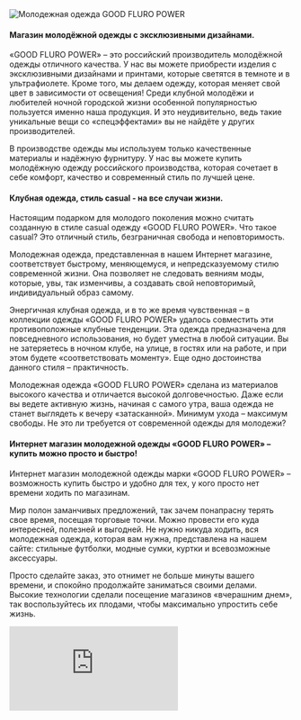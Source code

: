 <div class="container">
<div class="row">
  <div class="about__col col-12 col-sm-6 col-lg-3">
    <div class="about__figure about__figure--padding-bottom">
      <img src="static/img/banner/index/about__pic1.jpg" alt="Молодежная одежда GOOD FLURO POWER" class="about__img">
    </div>
    <div class="heading heading--h4">
      <h4>Магазин молодёжной одежды с эксклюзивными дизайнами.</h4>
    </div>
    <p>«GOOD FLURO POWER» – это российский производитель молодёжной одежды отличного качества.
      У нас вы можете приобрести изделия с эксклюзивными дизайнами и принтами, которые светятся в темноте и в
      ультрафиолете. Кроме того, мы делаем одежду, которая меняет свой цвет в зависимости от освещения! Среди клубной
      молодёжи и любителей ночной городской жизни особенной популярностью пользуется именно наша продукция. И это
      неудивительно, ведь такие уникальные вещи со «спецэффектами» вы не найдёте у других производителей.</p>
  </div>
  <div class="about__col col-12 col-sm-6 col-lg-3">
    <p>В производстве одежды мы используем только качественные материалы и надёжную фурнитуру. У нас вы можете купить
      молодёжную одежду российского производства, которая сочетает в себе комфорт, качество и современный стиль по
      лучшей цене.</p>
    <div class="heading heading--h4">
      <h4>Клубная одежда, стиль casual - на все случаи жизни.</h4>
    </div>
    <p>Настоящим подарком для молодого поколения можно считать созданную в стиле casual одежду «GOOD FLURO POWER». Что
      такое casual? Это отличный стиль, безграничная свобода и неповторимость.</p>
    <p>Молодежная одежда, представленная в нашем Интернет магазине, соответствует быстрому, меняющемуся, и
      непредсказуемому стилю современной жизни. Она позволяет не следовать веяниям моды, которые, увы, так изменчивы, а
      создавать свой неповторимый, индивидуальный образ самому.</p>
    <p>Энергичная клубная одежда, и в то же время чувственная – в коллекции одежды «GOOD FLURO POWER» удалось совместить
      эти противоположные клубные тенденции. Эта одежда предназначена для повседневного использования, но будет уместна
      в любой ситуации. Вы не затеряетесь в ночном клубе, на улице, в гостях или на работе, и при этом будете
      «соответствовать моменту». Еще одно достоинства данного стиля – практичность.</p>
  </div>
  <div class="about__col col-12 col-sm-12 col-lg-6">
    <div class="row">
      <div class="col-12 col-sm-6">
        <p>Молодежная одежда «GOOD FLURO POWER» сделана из материалов высокого качества и отличается высокой
          долговечностью. Даже если вы ведете активную жизнь, начиная с самого утра, ваша одежда не станет выглядеть к
          вечеру «затасканной». Минимум ухода – максимум свободы. Не это ли требуется от современной одежды для
          молодежи?</p>
        <div class="heading heading--h4">
          <h4>Интернет магазин молодежной одежды «GOOD FLURO POWER» – купить можно просто и быстро!</h4>
        </div>
        <p>Интернет магазин молодежной одежды марки «GOOD FLURO POWER» – возможность купить быстро и удобно для тех, у
          кого просто нет времени ходить по магазинам.</p>
      </div>
      <div class="col-12 col-sm-6">
        <p>Мир полон заманчивых предложений, так зачем понапрасну терять свое время, посещая торговые точки. Можно
          провести его куда интересней, полезней и выгодней. Не нужно никуда ходить, вся молодежная одежда, которая вам
          нужна, представлена на нашем сайте: стильные футболки, модные сумки, куртки и всевозможные аксессуары.</p>
        <p>Просто сделайте заказ, это отнимет не больше минуты вашего времени, и спокойно продолжайте заниматься своими
          делами. Высокие технологии сделали посещение магазинов «вчерашним днем», так воспользуйтесь их плодами, чтобы
          максимально упростить себе жизнь.</p>
      </div>
    </div>
    <div class="row">
      <div class="col">
        <div class="about__video about__video--bottom">
          <iframe src="https://www.youtube.com/embed/ZHqJLQ9g3UY" frameborder="0"
                  allow="accelerometer; autoplay; encrypted-media; gyroscope; picture-in-picture"
                  allowfullscreen></iframe>
        </div>
      </div>
    </div>
  </div>
</div>
</div>
